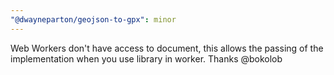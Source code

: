 ```yaml
---
"@dwayneparton/geojson-to-gpx": minor
---
```


Web Workers don't have access to document, this allows the passing of the implementation when you use library in worker. Thanks @bokolob
